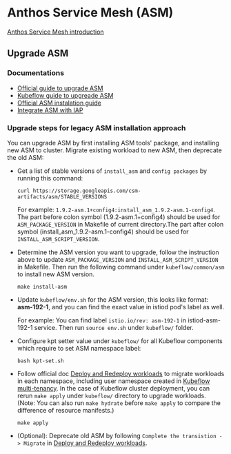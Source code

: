 # Anthos Service Mesh (ASM)

[Anthos Service Mesh introduction](https://cloud.google.com/anthos/service-mesh)

## Upgrade ASM

### Documentations

* [Official guide to upgrade ASM](https://cloud.google.com/service-mesh/docs/upgrade-path-old-versions-gke)
* [Kubeflow guide to upgreade ASM](https://www.kubeflow.org/docs/distributions/gke/deploy/upgrade/#upgrade-asm-anthos-service-mesh)
* [Official ASM instalation guide](https://cloud.google.com/service-mesh/docs/scripted-install/gke-install)
* [Integrate ASM with IAP](https://cloud.google.com/service-mesh/docs/iap-integration)

### Upgrade steps for legacy ASM installation approach

You can upgrade ASM by first installing ASM tools' package, and installing new ASM to cluster. Migrate existing workload to new ASM, then deprecate the old ASM:

* Get a list of stable versions of `install_asm` and `config packages` by running this command:

    ```
    curl https://storage.googleapis.com/csm-artifacts/asm/STABLE_VERSIONS
    ```

    For example: `1.9.2-asm.1+config4:install_asm_1.9.2-asm.1-config4`. The part before colon symbol (1.9.2-asm.1+config4) should be used for `ASM_PACKAGE_VERSION` in Makefile of current directory.The part after colon symbol (install_asm_1.9.2-asm.1-config4) should be used for `INSTALL_ASM_SCRIPT_VERSION`.

* Determine the ASM version you want to upgrade, follow the instruction above to update `ASM_PACKAGE_VERSION` and `INSTALL_ASM_SCRIPT_VERSION` in Makefile. Then run the following command under `kubeflow/common/asm` to install new ASM version.

    ```
    make install-asm
    ```

* Update `kubeflow/env.sh` for the ASM version, this looks like format: **asm-192-1**, and you can find the exact value in istiod pod's label as well.
    
    For example: You can find label `istio.io/rev: asm-192-1` in istiod-asm-192-1 service. Then run `source env.sh` under `kubeflow/` folder.

* Configure kpt setter value under `kubeflow/` for all Kubeflow components which require to set ASM namespace label:

    ```
    bash kpt-set.sh
    ```

* Follow official doc [Deploy and Redeploy workloads](https://cloud.google.com/service-mesh/docs/scripted-install/gke-upgrade#deploying_and_redeploying_workloads) to migrate workloads in each namespace, including user namespace created in [Kubeflow multi-tenancy](https://www.kubeflow.org/docs/components/multi-tenancy/getting-started/). In the case of Kubeflow cluster deployment, you can rerun `make apply` under `kubeflow/` directory to upgrade workloads. (Note: You can also run `make hydrate` before `make apply` to compare the difference of resource manifests.)

    ```
    make apply
    ```

* (Optional): Deprecate old ASM by following `Complete the transistion -> Migrate` in [Deploy and Redeploy workloads](https://cloud.google.com/service-mesh/docs/scripted-install/gke-upgrade#deploying_and_redeploying_workloads).
